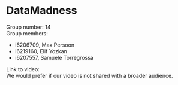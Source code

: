 # DataMadness
Group number: 14   
Group members:
- i6206709, Max Persoon
- i6219160, Elif Yozkan
- i6207557, Samuele Torregrossa

Link to video:   
We would prefer if our video is not shared with a broader audience.
